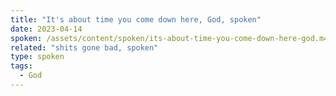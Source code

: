 ```yaml
---
title: "It's about time you come down here, God, spoken"
date: 2023-04-14
spoken: /assets/content/spoken/its-about-time-you-come-down-here-god.m4a/its-about-time-you-come-down-here-god.m4a
related: "shits gone bad, spoken"
type: spoken
tags:
  - God
---
```


